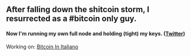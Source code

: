 ## After falling down the shitcoin storm, I resurrected as a #bitcoin only guy.
#### Now I'm running my own full node and holding (tight) my keys. ([Twitter](https://twitter.com/@italiansatoshi))
Working on: [Bitcoin In Italiano](https://bitcoin-translate.it)
<!--
**citizen010/citizen010** is a ✨ _special_ ✨ repository because its `README.md` (this file) appears on your GitHub profile.

Here are some ideas to get you started:

- 🔭 I’m currently working on ...
- 🌱 I’m currently learning ...
- 👯 I’m looking to collaborate on ...
- 🤔 I’m looking for help with ...
- 💬 Ask me about ...
- 📫 How to reach me: ...
- 😄 Pronouns: ...
- ⚡ Fun fact: ...
-->
